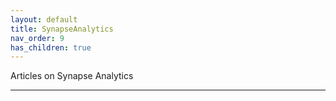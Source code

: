 ```yaml
---
layout: default
title: SynapseAnalytics
nav_order: 9
has_children: true
---
```


Articles on Synapse Analytics

---
